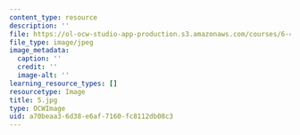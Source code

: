 ```yaml
---
content_type: resource
description: ''
file: https://ol-ocw-studio-app-production.s3.amazonaws.com/courses/6-451-principles-of-digital-communication-ii-spring-2005/a70beaa36d38e6af7160fc8112db08c3_5.jpg
file_type: image/jpeg
image_metadata:
  caption: ''
  credit: ''
  image-alt: ''
learning_resource_types: []
resourcetype: Image
title: 5.jpg
type: OCWImage
uid: a70beaa3-6d38-e6af-7160-fc8112db08c3
---
```

